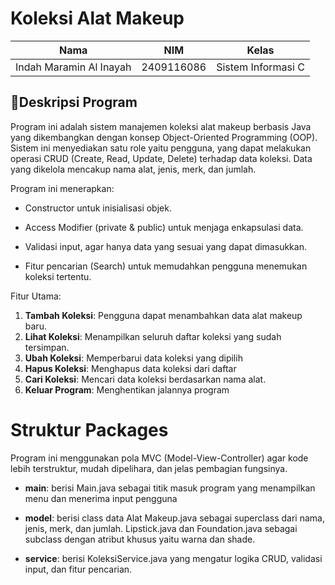 # Koleksi Alat Makeup

| Nama                      | NIM           | Kelas             |
|---------------------------|---------------|-------------------|
| Indah Maramin Al Inayah   | 2409116086    | Sistem Informasi C |

## 📄Deskripsi Program

Program ini adalah sistem manajemen koleksi alat makeup berbasis Java yang dikembangkan dengan konsep Object-Oriented Programming (OOP). Sistem ini menyediakan satu role yaitu pengguna, yang dapat melakukan operasi CRUD (Create, Read, Update, Delete) terhadap data koleksi. Data yang dikelola mencakup nama alat, jenis, merk, dan jumlah.

Program ini menerapkan:

* Constructor untuk inisialisasi objek.

* Access Modifier (private & public) untuk menjaga enkapsulasi data.

* Validasi input, agar hanya data yang sesuai yang dapat dimasukkan.

* Fitur pencarian (Search) untuk memudahkan pengguna menemukan koleksi tertentu.

Fitur Utama:


1. **Tambah Koleksi**: Pengguna dapat menambahkan data alat makeup baru.
2. **Lihat Koleksi**: Menampilkan seluruh daftar koleksi yang sudah tersimpan.
3. **Ubah Koleksi**: Memperbarui data koleksi yang dipilih
4. **Hapus Koleksi**: Menghapus data koleksi dari daftar
5. **Cari Koleksi**: Mencari data koleksi berdasarkan nama alat.
6. **Keluar Program**: Menghentikan jalannya program

# Struktur Packages 

Program ini menggunakan pola MVC (Model-View-Controller) agar kode lebih terstruktur, mudah dipelihara, dan jelas pembagian fungsinya.

* **main**: berisi Main.java sebagai titik masuk program yang menampilkan menu dan menerima input pengguna
  
* **model**: berisi class data Alat Makeup.java sebagai superclass dari nama, jenis, merk, dan jumlah. Lipstick.java dan Foundation.java sebagai subclass dengan atribut khusus yaitu warna dan shade.
  
* **service**: berisi KoleksiService.java yang mengatur logika CRUD, validasi input, dan fitur pencarian.
